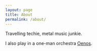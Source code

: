 ```yaml
---
layout: page
title: About
permalink: /about/
---
```


Travelling techie, metal music junkie.

I also play in a one-man orchestra 
[Oenos](https://oenos.bandcamp.com).
